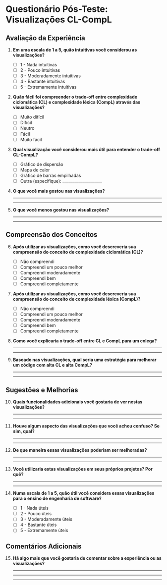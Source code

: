 # Questionário Pós-Teste: Visualizações CL-CompL

## Avaliação da Experiência

1. **Em uma escala de 1 a 5, quão intuitivas você considerou as visualizações?**
   - [ ] 1 - Nada intuitivas
   - [ ] 2 - Pouco intuitivas
   - [ ] 3 - Moderadamente intuitivas
   - [ ] 4 - Bastante intuitivas
   - [ ] 5 - Extremamente intuitivas

2. **Quão fácil foi compreender o trade-off entre complexidade ciclomática (CL) e complexidade léxica (CompL) através das visualizações?**
   - [ ] Muito difícil
   - [ ] Difícil
   - [ ] Neutro
   - [ ] Fácil
   - [ ] Muito fácil

3. **Qual visualização você considerou mais útil para entender o trade-off CL-CompL?**
   - [ ] Gráfico de dispersão
   - [ ] Mapa de calor
   - [ ] Gráfico de barras empilhadas
   - [ ] Outra (especifique): ____________________

4. **O que você mais gostou nas visualizações?**
   _________________________________________________________________
   _________________________________________________________________

5. **O que você menos gostou nas visualizações?**
   _________________________________________________________________
   _________________________________________________________________

## Compreensão dos Conceitos

6. **Após utilizar as visualizações, como você descreveria sua compreensão do conceito de complexidade ciclomática (CL)?**
   - [ ] Não compreendi
   - [ ] Compreendi um pouco melhor
   - [ ] Compreendi moderadamente
   - [ ] Compreendi bem
   - [ ] Compreendi completamente

7. **Após utilizar as visualizações, como você descreveria sua compreensão do conceito de complexidade léxica (CompL)?**
   - [ ] Não compreendi
   - [ ] Compreendi um pouco melhor
   - [ ] Compreendi moderadamente
   - [ ] Compreendi bem
   - [ ] Compreendi completamente

8. **Como você explicaria o trade-off entre CL e CompL para um colega?**
   _________________________________________________________________
   _________________________________________________________________

9. **Baseado nas visualizações, qual seria uma estratégia para melhorar um código com alta CL e alta CompL?**
   _________________________________________________________________
   _________________________________________________________________

## Sugestões e Melhorias

10. **Quais funcionalidades adicionais você gostaria de ver nestas visualizações?**
    _________________________________________________________________
    _________________________________________________________________

11. **Houve algum aspecto das visualizações que você achou confuso? Se sim, qual?**
    _________________________________________________________________
    _________________________________________________________________

12. **De que maneira essas visualizações poderiam ser melhoradas?**
    _________________________________________________________________
    _________________________________________________________________

13. **Você utilizaria estas visualizações em seus próprios projetos? Por quê?**
    _________________________________________________________________
    _________________________________________________________________

14. **Numa escala de 1 a 5, quão útil você considera essas visualizações para o ensino de engenharia de software?**
    - [ ] 1 - Nada úteis
    - [ ] 2 - Pouco úteis
    - [ ] 3 - Moderadamente úteis
    - [ ] 4 - Bastante úteis
    - [ ] 5 - Extremamente úteis

## Comentários Adicionais

15. **Há algo mais que você gostaria de comentar sobre a experiência ou as visualizações?**
    _________________________________________________________________
    _________________________________________________________________
    _________________________________________________________________
